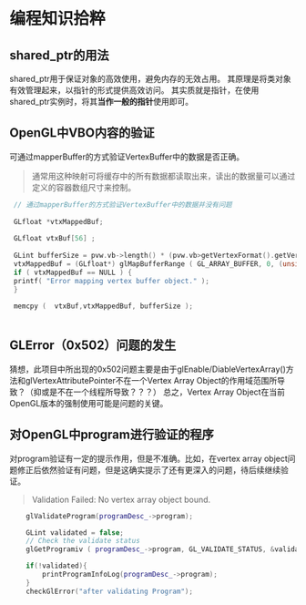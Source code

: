 # 编程知识拾粹

## shared_ptr的用法
shared_ptr用于保证对象的高效使用，避免内存的无效占用。
其原理是将类对象有效管理起来，以指针的形式提供高效访问。
其实质就是指针，在使用shared_ptr实例时，将其**当作一般的指针**使用即可。

## OpenGL中VBO内容的验证
可通过mapperBuffer的方式验证VertexBuffer中的数据是否正确。

> 通常用这种映射可将缓存中的所有数据都读取出来，读出的数据量可以通过定义的容器数组尺寸来控制。
        
```cpp
 // 通过mapperBuffer的方式验证VertexBuffer中的数据并没有问题
         
 GLfloat *vtxMappedBuf;
 
 GLfloat vtxBuf[56] ;
 
 GLint bufferSize = pvw.vb->length() * (pvw.vb>getVertexFormat().getVertexSize());
 vtxMappedBuf = (GLfloat*) glMapBufferRange ( GL_ARRAY_BUFFER, 0, (unsigned int)bufferSize , GL_MAP_WRITE_BIT | GL_MAP_INVALIDATE_BUFFER_BIT );
 if ( vtxMappedBuf == NULL ) {
 printf( "Error mapping vertex buffer object." );
 }
 
 memcpy (  vtxBuf,vtxMappedBuf, bufferSize );
     
```

## GLError（0x502）问题的发生
猜想，此项目中所出现的0x502问题主要是由于glEnable/DiableVertexArray()方法和glVertexAttributePointer不在一个Vertex Array Object的作用域范围所导致？（抑或是不在一个线程所导致？？？）
总之，Vertex Array Object在当前OpenGL版本的强制使用可能是问题的关键。

## 对OpenGL中program进行验证的程序
对program验证有一定的提示作用，但是不准确。比如，在vertex array object问题修正后依然验证有问题，但是这确实提示了还有更深入的问题，待后续继续验证。

> Validation Failed: No vertex array object bound.

```cpp
    glValidateProgram(programDesc_->program);

    GLint validated = false;
    // Check the validate status
    glGetProgramiv ( programDesc_->program, GL_VALIDATE_STATUS, &validated );

    if(!validated){
        printProgramInfoLog(programDesc_->program);
    }
    checkGlError("after validating Program");
```


